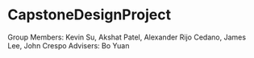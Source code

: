 # CapstoneDesignProject

Group Members: Kevin Su, Akshat Patel, Alexander Rijo Cedano, James Lee, John Crespo
Advisers: Bo Yuan
